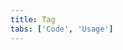 ```yaml
---
title: Tag
tabs: ['Code', 'Usage']
---
```



<component 
    name="Tag"
    component="tag" 
    variation="tag"
    experimental="true"
    hasReactVersion="true"
    >
</component>
<component-docs component="tag" experimental="true"></component-docs>
